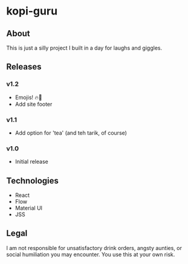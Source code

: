 # kopi-guru
## About
This is just a silly project I built in a day for laughs and giggles. 

## Releases
### v1.2
* Emojis! 🔥💯
* Add site footer
### v1.1
* Add option for 'tea' (and teh tarik, of course)
### v1.0
* Initial release

## Technologies
* React
* Flow
* Material UI
* JSS

## Legal
I am not responsible for unsatisfactory drink orders, angsty aunties, or social humiliation you may encounter. You use this at your own risk.
